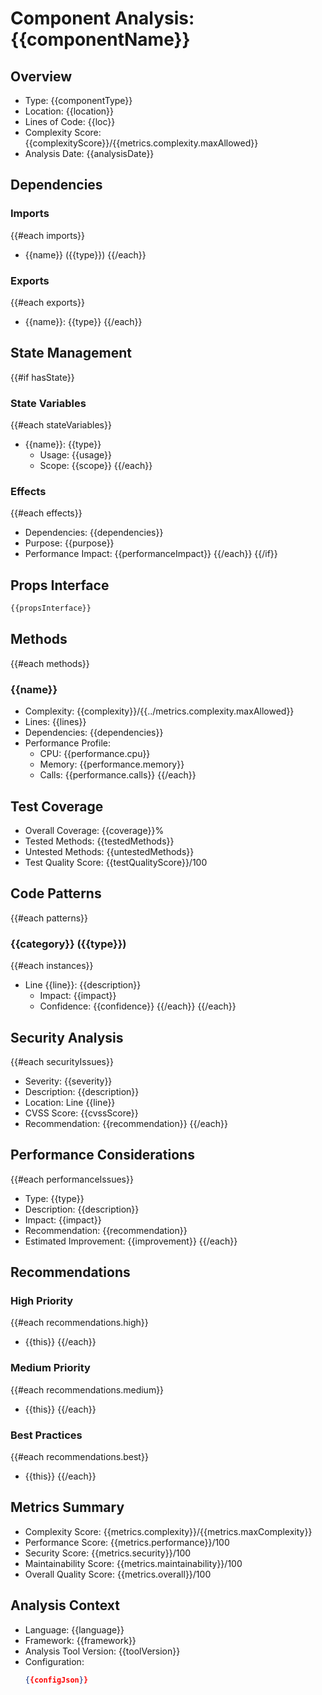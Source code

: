 # Component Analysis: {{componentName}}

## Overview
- Type: {{componentType}}
- Location: {{location}}
- Lines of Code: {{loc}}
- Complexity Score: {{complexityScore}}/{{metrics.complexity.maxAllowed}}
- Analysis Date: {{analysisDate}}

## Dependencies
### Imports
{{#each imports}}
- {{name}} ({{type}})
{{/each}}

### Exports
{{#each exports}}
- {{name}}: {{type}}
{{/each}}

## State Management
{{#if hasState}}
### State Variables
{{#each stateVariables}}
- {{name}}: {{type}}
  - Usage: {{usage}}
  - Scope: {{scope}}
{{/each}}

### Effects
{{#each effects}}
- Dependencies: {{dependencies}}
- Purpose: {{purpose}}
- Performance Impact: {{performanceImpact}}
{{/each}}
{{/if}}

## Props Interface
```typescript
{{propsInterface}}
```

## Methods
{{#each methods}}
### {{name}}
- Complexity: {{complexity}}/{{../metrics.complexity.maxAllowed}}
- Lines: {{lines}}
- Dependencies: {{dependencies}}
- Performance Profile:
  - CPU: {{performance.cpu}}
  - Memory: {{performance.memory}}
  - Calls: {{performance.calls}}
{{/each}}

## Test Coverage
- Overall Coverage: {{coverage}}%
- Tested Methods: {{testedMethods}}
- Untested Methods: {{untestedMethods}}
- Test Quality Score: {{testQualityScore}}/100

## Code Patterns
{{#each patterns}}
### {{category}} ({{type}})
{{#each instances}}
- Line {{line}}: {{description}}
  - Impact: {{impact}}
  - Confidence: {{confidence}}
{{/each}}
{{/each}}

## Security Analysis
{{#each securityIssues}}
- Severity: {{severity}}
- Description: {{description}}
- Location: Line {{line}}
- CVSS Score: {{cvssScore}}
- Recommendation: {{recommendation}}
{{/each}}

## Performance Considerations
{{#each performanceIssues}}
- Type: {{type}}
- Description: {{description}}
- Impact: {{impact}}
- Recommendation: {{recommendation}}
- Estimated Improvement: {{improvement}}
{{/each}}

## Recommendations
### High Priority
{{#each recommendations.high}}
- {{this}}
{{/each}}

### Medium Priority
{{#each recommendations.medium}}
- {{this}}
{{/each}}

### Best Practices
{{#each recommendations.best}}
- {{this}}
{{/each}}

## Metrics Summary
- Complexity Score: {{metrics.complexity}}/{{metrics.maxComplexity}}
- Performance Score: {{metrics.performance}}/100
- Security Score: {{metrics.security}}/100
- Maintainability Score: {{metrics.maintainability}}/100
- Overall Quality Score: {{metrics.overall}}/100

## Analysis Context
- Language: {{language}}
- Framework: {{framework}}
- Analysis Tool Version: {{toolVersion}}
- Configuration:
  ```json
  {{configJson}}

